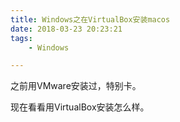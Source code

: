 ```yaml
---
title: Windows之在VirtualBox安装macos
date: 2018-03-23 20:23:21
tags:
	- Windows

---
```




之前用VMware安装过，特别卡。

现在看看用VirtualBox安装怎么样。

